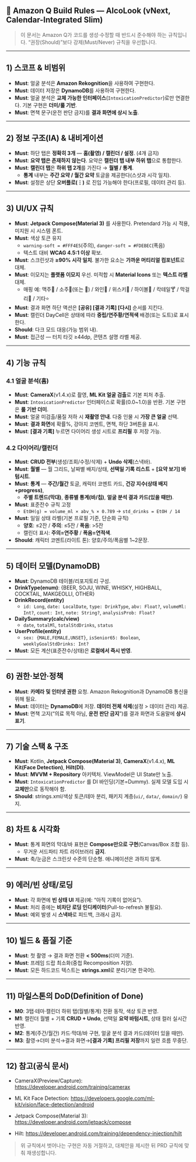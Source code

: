 ## 📐 Amazon Q Build Rules — AlcoLook (vNext, Calendar-Integrated Slim)

> 이 문서는 Amazon Q가 코드를 생성·수정할 때 반드시 준수해야 하는 규칙입니다. “권장(Should)”보다 강제(Must/Never) 규칙을 우선합니다.
> 

---

## 1) 스코프 & 비범위

- **Must**: 얼굴 분석은 **Amazon Rekognition**을 사용하여 구현한다.
- **Must**: 데이터 저장은 **DynamoDB**를 사용하여 구현한다.
- **Must**: 얼굴 분석은 **교체 가능한 인터페이스**(`IntoxicationPredictor`)로만 연결한다. 기본 구현은 **더미/룰 기반**.
- **Must**: 면책 문구(운전 판단 금지)를 **결과 화면에 상시 노출**.

---

## 2) 정보 구조(IA) & 내비게이션

- **Must**: 하단 탭은 **정확히 3개** — **홈(촬영) / 캘린더 / 설정**. (4개 금지)
- **Must**: **요약 탭은 존재하지 않는다**. 요약은 **캘린더 탭 내부 하위 탭**으로 통합한다.
- **Must**: **캘린더 탭**은 **하위 탭 2개**를 가진다 → **월별 / 통계**.
    - **통계** 내부는 **주간 요약 / 월간 요약** 토글을 제공한다(스샷과 시각 일치).
- **Must**: 설정은 상단 **오버플로(⋮)** 로 진입 가능해야 한다(프로필, 데이터 관리 등).

---

## 3) UI/UX 규칙

- **Must**: **Jetpack Compose(Material 3)** 를 사용한다. Pretendard 가능 시 적용, 미지원 시 시스템 폰트.
- **Must**: 색상 토큰 유지
    - `warning-soft = #FFF4E5`(주의), `danger-soft = #FDEBEC`(폭음)
    - 텍스트 대비 **WCAG 4.5:1 이상** 확보.
- **Must**: 스크린샷과 **≥90% 시각 일치**. 불가한 요소는 **가까운 머티리얼 컴포넌트**로 대체.
- **Must**: 이모지는 **플랫폼 이모지** 우선. 미적합 시 **Material Icons** 또는 **텍스트 라벨** 대체.
    - 매핑 예: 맥주🍺 / 소주🍶(또는 🥃) / 와인🍷 / 위스키🥃 / 하이볼🍹 / 칵테일🍸 / 막걸리🥛 / 기타⭐
- **Must**: 결과 화면 하단 액션은 **[공유] [결과 기록] [다시]** 순서를 지킨다.
- **Must**: 캘린더 DayCell은 상태에 따라 **중립/연주황/연적색** 배경(또는 도트)로 표시한다.
- **Should**: 다크 모드 대응(가능 범위 내).
- **Must**: 접근성 — 터치 타깃 ≥44dp, 콘텐츠 설명 라벨 제공.

---

## 4) 기능 규칙

### 4.1 얼굴 분석(홈)

- **Must**: **CameraX**(v1.4.x)로 촬영, **ML Kit 얼굴 검출**로 기본 피처 추출.
- **Must**: `IntoxicationPredictor` 인터페이스로 확률(0.0~1.0)을 반환. 기본 구현은 **룰 기반 더미**.
- **Must**: 얼굴 미검출/품질 저하 시 **재촬영 안내**. 다중 인물 시 **가장 큰 얼굴** 선택.
- **Must**: **결과 화면**에 확률%, 강아지 코멘트, 면책, 하단 3버튼을 표시.
- **Must**: **[결과 기록]** 누르면 다이어리 생성 시트로 **프리필** 후 저장 가능.

### 4.2 다이어리/캘린더

- **Must**: **CRUD 전부**(생성/조회/수정/삭제) + **Undo 삭제**(스낵바).
- **Must**: **월별** — 월 그리드, 날짜별 배지/상태, **선택일 기록 리스트** + **[요약 보기] 바텀시트**.
- **Must**: **통계** — **주간/월간** 토글, 캐릭터 코멘트 카드, **건강 지수(상태 배지+progress)**,
    - **주별 트렌드(막대)**, **종류별 통계(바/칩)**, **얼굴 분석 결과 카드(있을 때만)**.
- **Must**: 표준잔수 규칙 고정
    - `EtOH(g) = volume_ml × abv_% × 0.789` → `std_drinks = EtOH / 14`
- **Must**: 일일 상태 라벨(기본 프로필 기준, 단순화 규칙)
    - **양호**: ≤2잔 / **주의**: ≤5잔 / **폭음**: >5잔
    - 캘린더 표시: **주의=연주황** / **폭음=연적색**.
- **Should**: 캐릭터 코멘트(라이트 톤): 양호/주의/폭음별 1~2문장.

---

## 5) 데이터 모델(DynamoDB)

- **Must**: DynamoDB 테이블/리포지토리 구성.
- **DrinkType(enum)**: {BEER, SOJU, WINE, WHISKY, HIGHBALL, COCKTAIL, MAKGEOLLI, OTHER}
- **DrinkRecord(entity)**
    - `id: Long`, `date: LocalDate`, `type: DrinkType`, `abv: Float?`, `volumeMl: Int?`, `count: Int`, `note: String?`, `analysisProb: Float?`
- **DailySummary(calc/view)**
    - `date`, `totalMl`, `totalStdDrinks`, `status`
- **UserProfile(entity)**
    - `sex: {MALE,FEMALE,UNSET}`, `isSenior65: Boolean`, `weeklyGoalStdDrinks: Int?`
- **Must**: 모든 계산(표준잔수/상태)은 **로컬에서 즉시 반영**.

---

## 6) 권한·보안·정책

- **Must**: **카메라 및 인터넷 권한** 요청. Amazon Rekognition과 DynamoDB 통신을 위해 필요.
- **Must**: 데이터는 **DynamoDB**에 저장. **데이터 전체 삭제**(설정 > 데이터 관리) 제공.
- **Must**: 면책 고지(“의료 목적 아님, **운전 판단 금지**”)를 결과 화면과 도움말에 **상시 표기**.

---

## 7) 기술 스택 & 구조

- **Must**: Kotlin, **Jetpack Compose(Material 3)**, **CameraX**(v1.4.x), **ML Kit(Face Detection)**, **Hilt(DI)**.
- **Must**: **MVVM + Repository** 아키텍처. ViewModel은 UI State만 노출.
- **Must**: `IntoxicationPredictor` 를 DI 바인딩(기본=Dummy). 실제 모델 도입 시 **교체만**으로 동작해야 함.
- **Should**: strings.xml/색상 토큰/테마 분리, 패키지 계층(`ui/`, `data/`, `domain/`) 유지.

---

## 8) 차트 & 시각화

- **Must**: 통계 화면의 막대/바 표현은 **Compose만으로 구현**(Canvas/Box 조합 등).
    - 무거운 서드파티 차트 라이브러리 **금지**.
- **Must**: 축/눈금은 스크린샷 수준의 단순형. 애니메이션은 과하지 않게.

---

## 9) 에러/빈 상태/로딩

- **Must**: 각 화면에 **빈 상태 UI** 제공(예: “아직 기록이 없어요”).
- **Must**: 처리 중에는 **비차단 로딩 인디케이터**(Pull-to-refresh 불필요).
- **Must**: 예외 발생 시 **스낵바**로 피드백, 크래시 금지.

---

## 10) 빌드 & 품질 기준

- **Must**: 첫 촬영 → 결과 화면 전환 **< 500ms**(더미 기준).
- **Must**: 프레임 드랍 최소화(중첩 Recomposition 지양).
- **Must**: 모든 하드코드 텍스트는 **strings.xml**로 분리(기본 한국어).

---

## 11) 마일스톤의 DoD(Definition of Done)

- **M0**: 3탭·테마·캘린더 하위 탭(월별/통계) 전환 동작, 색상 토큰 반영.
- **M1**: 캘린더 월별 + 기록 **CRUD + Undo**, 선택일 **요약 바텀시트**, 상태 컬러 실시간 반영.
- **M2**: 통계(주간/월간) 카드·막대/바 구현, 얼굴 분석 결과 카드(데이터 있을 때만).
- **M3**: 촬영→더미 분석→결과 화면→**[결과 기록] 프리필 저장**까지 일련 흐름 무중단.

---

## 12) 참고(공식 문서)

- CameraX(Preview/Capture): https://developer.android.com/training/camerax
- ML Kit Face Detection: https://developers.google.com/ml-kit/vision/face-detection/android
- Jetpack Compose(Material 3): https://developer.android.com/jetpack/compose

- Hilt: https://developer.android.com/training/dependency-injection/hilt

> 위 규칙에서 벗어나는 구현은 자동 거절하고, 대체안을 제시한 뒤 PRD 규칙에 맞춰 재생성합니다.